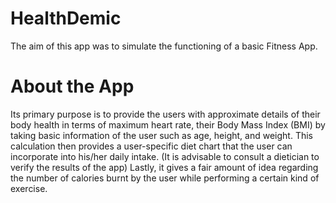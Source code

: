 # HealthDemic
The aim of this app was to simulate the functioning of a basic Fitness App.
# About the App
Its primary purpose is to provide the users with approximate details of their body health in terms of maximum heart rate, their Body Mass Index (BMI) by taking basic information of the user such as age, height, and weight.
This calculation then provides a user-specific diet chart that the user can incorporate into his/her daily intake. (It is advisable to consult a dietician to verify the results of the app)
Lastly, it gives a fair amount of idea regarding the number of calories burnt by the user while performing a certain kind of exercise.
